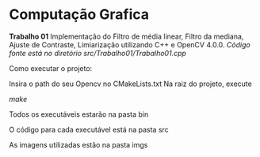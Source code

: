 # Computação Grafica 

**Trabalho 01**
Implementação do Filtro de média linear, Filtro da mediana, Ajuste de Contraste, Limiarização utilizando C++ e OpenCV 4.0.0.
_Código fonte está no diretório src/Trabalho01/Trabalho01.cpp_

Como executar o projeto:

Insira o path do seu Opencv no CMakeLists.txt
Na raiz do projeto, execute 

_make_

Todos os executáveis estarão na pasta bin

O código para cada executável está na pasta src

As imagens utilizadas estão na pasta imgs
